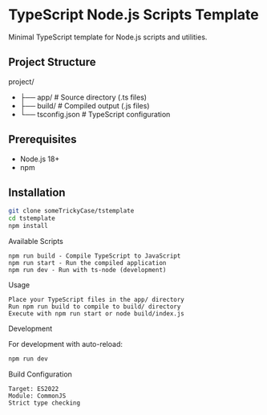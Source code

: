 # TypeScript Node.js Scripts Template

Minimal TypeScript template for Node.js scripts and utilities.

## Project Structure

project/
- ├── app/ # Source directory (.ts files)
- ├── build/ # Compiled output (.js files)
- └── tsconfig.json # TypeScript configuration


## Prerequisites

- Node.js 18+
- npm

## Installation

```bash
git clone someTrickyCase/tstemplate
cd tstemplate
npm install
```
Available Scripts

    npm run build - Compile TypeScript to JavaScript
    npm run start - Run the compiled application
    npm run dev - Run with ts-node (development)

Usage

    Place your TypeScript files in the app/ directory
    Run npm run build to compile to build/ directory
    Execute with npm run start or node build/index.js

Development

For development with auto-reload:
```bash
npm run dev
```

Build Configuration

    Target: ES2022
    Module: CommonJS
    Strict type checking
